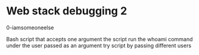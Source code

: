 Web stack debugging 2
======================

0-iamsomeoneelse

Bash script that accepts one argument
the script run the whoami command under the user passed as an argument
try script by passing different users

